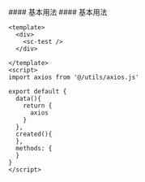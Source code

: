 <cn>
#### 基本用法
</cn>

<us>
#### 基本用法
</us>

```tpl
<template>
  <div>
    <sc-test />
  </div>

</template>
<script>
import axios from '@/utils/axios.js'

export default {
  data(){
    return {
      axios
    }
  },
  created(){
  },
  methods: {
  }
}
</script>
```
